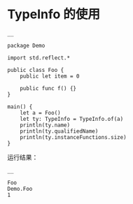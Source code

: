 
# TypeInfo 的使用
    
    __
    
    package Demo
    
    import std.reflect.*
    
    public class Foo {
        public let item = 0
    
        public func f() {}
    }
    
    main() {
        let a = Foo()
        let ty: TypeInfo = TypeInfo.of(a)
        println(ty.name)
        println(ty.qualifiedName)
        println(ty.instanceFunctions.size)
    }
    
运行结果：
    
    __
    
    Foo
    Demo.Foo
    1